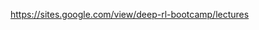 

<!--
 * @version:
 * @Author:  StevenJokess https://github.com/StevenJokess
 * @Date: 2020-12-19 21:03:05
 * @LastEditors:  StevenJokess https://github.com/StevenJokess
 * @LastEditTime: 2020-12-19 21:03:06
 * @Description:
 * @TODO::
 * @Reference:
-->
https://sites.google.com/view/deep-rl-bootcamp/lectures
